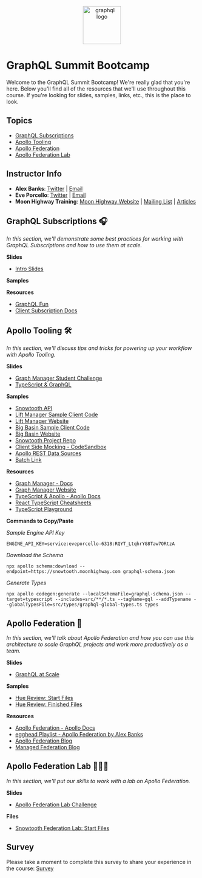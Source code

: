 <p align="center">
<img src="https://upload.wikimedia.org/wikipedia/commons/thumb/1/17/GraphQL_Logo.svg/512px-GraphQL_Logo.svg.png" width="100" alt="graphql logo"/>
</p>

# GraphQL Summit Bootcamp

Welcome to the GraphQL Summit Bootcamp! We're really glad that you're here. Below you'll find all of the resources that we'll use throughout this course. If you're looking for slides, samples, links, etc., this is the place to look.

## Topics

- [GraphQL Subscriptions](https://github.com/graphqlworkshop/summit-bootcamp#graphql-subscriptions-)
- [Apollo Tooling](https://github.com/graphqlworkshop/summit-bootcamp#apollo-tooling-)
- [Apollo Federation](https://github.com/graphqlworkshop/summit-bootcamp#apollo-federation-)
- [Apollo Federation Lab](https://github.com/graphqlworkshop/summit-bootcamp#apollo-federation-lab-)

## Instructor Info

- **Alex Banks**: [Twitter](https://twitter.com/moontahoe) | [Email](mailto:alex@moonhighway.com)
- **Eve Porcello**: [Twitter](https://twitter.com/eveporcello) | [Email](mailto:eve@moonhighway.com)
- **Moon Highway Training**: [Moon Highway Website](https://www.moonhighway.com) | [Mailing List](http://bit.ly/moonhighway) | [Articles](https://www.moonhighway.com/articles)

## GraphQL Subscriptions 🎧

_In this section, we'll demonstrate some best practices for working with GraphQL Subscriptions and how to use them at scale._

**Slides**

- [Intro Slides](https://slides.com/moonhighway/summit-bootcamp)

**Samples**

**Resources**

- [GraphQL Fun](https://graphql.fun)
- [Client Subscription Docs](https://www.apollographql.com/docs/react/data/subscriptions/)

## Apollo Tooling 🛠

_In this section, we'll discuss tips and tricks for powering up your workflow with Apollo Tooling._

**Slides**

- [Graph Manager Student Challenge](https://slides.com/moonhighway/graph-manager/)
- [TypeScript & GraphQL](https://slides.com/moonhighway/typescript-graphql)

**Samples**

- [Snowtooth API](https://snowtooth.moonhighway.com)
- [Lift Manager Sample Client Code](https://github.com/eveporcello/lift-manager/blob/master/src/index.js)
- [Lift Manager Website](https://lift-manager.netlify.com)
- [Big Basin Sample Client Code](https://github.com/eveporcello/big-basin/blob/master/src/index.js)
- [Big Basin Website](https://big-basin.netlify.com)
- [Snowtooth Project Repo](https://github.com/moonhighway/snowtooth)
- [Client Side Mocking - CodeSandbox](https://codesandbox.io/s/client-mocking-epqmp)
- [Apollo REST Data Sources](https://github.com/MoonHighway/countries-datasources)
- [Batch Link](https://github.com/eveporcello/batching)

**Resources**

- [Graph Manager - Docs](https://www.apollographql.com/docs/graph-manager/)
- [Graph Manager Website](https://engine.apollographql.com)
- [TypeScript & Apollo - Apollo Docs](https://www.apollographql.com/docs/react/development-testing/static-typing/)
- [React TypeScript Cheatsheets](https://github.com/typescript-cheatsheets/react-typescript-cheatsheet)
- [TypeScript Playground](https://www.typescriptlang.org/play/index.html)

**Commands to Copy/Paste**

_Sample Engine API Key_

`ENGINE_API_KEY=service:eveporcello-6318:RQYT_LtqhrYG8Taw7ORtzA`

_Download the Schema_

`npx apollo schema:download --endpoint=https://snowtooth.moonhighway.com graphql-schema.json`

_Generate Types_

`npx apollo codegen:generate --localSchemaFile=graphql-schema.json --target=typescript --includes=src/**/*.ts --tagName=gql --addTypename --globalTypesFile=src/types/graphql-global-types.ts types`

## Apollo Federation 🚀

_In this section, we'll talk about Apollo Federation and how you can use this architecture to scale GraphQL projects and work more productively as a team._

**Slides**

- [GraphQL at Scale](https://slides.com/moonhighway/scale-cube/)

**Samples**

- [Hue Review: Start Files](https://github.com/graphqlworkshop/hue-review-activity)
- [Hue Review: Finished Files](https://github.com/graphqlworkshop/hue-review-activity/tree/complete)

**Resources**

- [Apollo Federation - Apollo Docs](https://www.apollographql.com/docs/apollo-server/federation/introduction/)
- [egghead Playlist - Apollo Federation by Alex Banks](https://egghead.io/playlists/getting-started-with-apollo-federation-60ad0165)
- [Apollo Federation Blog](https://blog.apollographql.com/apollo-federation-f260cf525d21)
- [Managed Federation Blog](https://blog.apollographql.com/announcing-managed-federation-265c9f0bc88e)

## Apollo Federation Lab 👩🏻‍🔬

_In this section, we'll put our skills to work with a lab on Apollo Federation._

**Slides**

- [Apollo Federation Lab Challenge](https://slides.com/moonhighway/federation-lab)

**Files**

- [Snowtooth Federation Lab: Start Files](https://github.com/graphqlworkshop/snowtooth-federation-lab)

## Survey

Please take a moment to complete this survey to share your experience in the course: [Survey](https://docs.google.com/forms/d/e/1FAIpQLSexotaIbdUJv_8UIuS2qOlUNU8k8QkWGH6owoX0PcQBhp9Duw/viewform?usp=sf_link)
